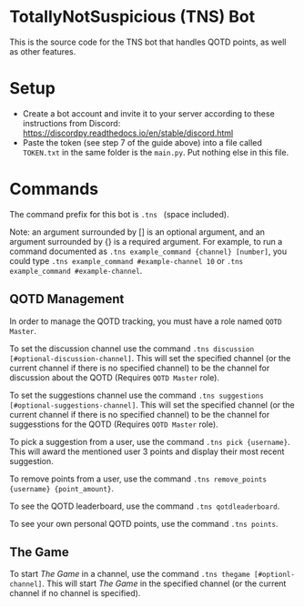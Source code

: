 # TotallyNotSuspicious (TNS) Bot
This is the source code for the TNS bot that handles QOTD points, as well as other features.

# Setup
* Create a bot account and invite it to your server according to these instructions from Discord: https://discordpy.readthedocs.io/en/stable/discord.html
* Paste the token (see step 7 of the guide above) into a file called `TOKEN.txt` in the same folder is the `main.py`. Put nothing else in this file.

# Commands
The command prefix for this bot is `.tns ` (space included).

Note: an argument surrounded by [] is an optional argument, and an argument surrounded by {} is a required argument. For example, to run a command documented as `.tns example_command {channel} [number]`, you could type `.tns example_command #example-channel 10` or `.tns example_command #example-channel`. 
## QOTD Management
In order to manage the QOTD tracking, you must have a role named `QOTD Master`. 

To set the discussion channel use the command `.tns discussion [#optional-discussion-channel]`. This will set the specified channel (or the current channel if there is no specified channel) to be the channel for discussion about the QOTD (Requires `QOTD Master` role).

To set the suggestions channel use the command `.tns suggestions [#optional-suggestions-channel]`. This will set the specified channel (or the current channel if there is no specified channel) to be the channel for suggesstions for the QOTD (Requires `QOTD Master` role).

To pick a suggestion from a user, use the command `.tns pick {username}`. This will award the mentioned user 3 points and display their most recent suggestion.

To remove points from a user, use the command `.tns remove_points {username} {point_amount}`. 

To see the QOTD leaderboard, use the command `.tns qotdleaderboard`.

To see your own personal QOTD points, use the command `.tns points`. 

## The Game
To start *The Game* in a channel, use the command `.tns thegame [#optionl-channel]`. This will start *The Game* in the specified channel (or the current channel if no channel is specified). 
